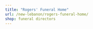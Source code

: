 ```yaml
---
title: "Rogers' Funeral Home"
url: /new-lebanon/rogers-funeral-home/
shop: funeral directors
---
```

